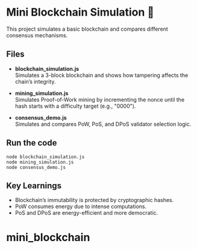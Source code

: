 
# Mini Blockchain Simulation 🚀

This project simulates a basic blockchain and compares different consensus mechanisms.

## Files
- **blockchain_simulation.js**  
  Simulates a 3-block blockchain and shows how tampering affects the chain’s integrity.

- **mining_simulation.js**  
  Simulates Proof-of-Work mining by incrementing the nonce until the hash starts with a difficulty target (e.g., "0000").

- **consensus_demo.js**  
  Simulates and compares PoW, PoS, and DPoS validator selection logic.

## Run the code
```
node blockchain_simulation.js
node mining_simulation.js
node consensus_demo.js
```

## Key Learnings
- Blockchain’s immutability is protected by cryptographic hashes.
- PoW consumes energy due to intense computations.
- PoS and DPoS are energy-efficient and more democratic.

# mini_blockchain
